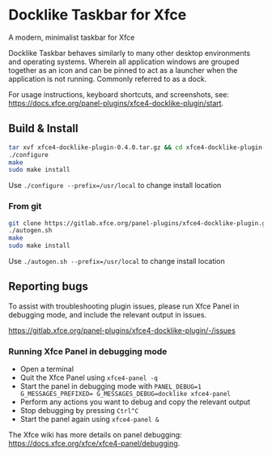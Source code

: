 # Docklike Taskbar for Xfce

A modern, minimalist taskbar for Xfce

Docklike Taskbar behaves similarly to many other desktop environments and operating systems. Wherein all application windows are grouped together as an icon and can be pinned to act as a launcher when the application is not running. Commonly referred to as a dock.

For usage instructions, keyboard shortcuts, and screenshots, see:
<https://docs.xfce.org/panel-plugins/xfce4-docklike-plugin/start>.

## Build & Install

```bash
tar xvf xfce4-docklike-plugin-0.4.0.tar.gz && cd xfce4-docklike-plugin-0.4.0
./configure
make
sudo make install
```

Use `./configure --prefix=/usr/local` to change install location

### From git

```bash
git clone https://gitlab.xfce.org/panel-plugins/xfce4-docklike-plugin.git && cd xfce4-docklike-plugin
./autogen.sh
make
sudo make install
```

Use `./autogen.sh --prefix=/usr/local` to change install location

## Reporting bugs

To assist with troubleshooting plugin issues, please run Xfce Panel in debugging mode, and include the relevant output in issues.

<https://gitlab.xfce.org/panel-plugins/xfce4-docklike-plugin/-/issues>

### Running Xfce Panel in debugging mode

- Open a terminal
- Quit the Xfce Panel using `xfce4-panel -q`
- Start the panel in debugging mode with `PANEL_DEBUG=1 G_MESSAGES_PREFIXED= G_MESSAGES_DEBUG=docklike xfce4-panel`
- Perform any actions you want to debug and copy the relevant output
- Stop debugging by pressing `Ctrl^C`
- Start the panel again using `xfce4-panel &`

The Xfce wiki has more details on panel debugging:
<https://docs.xfce.org/xfce/xfce4-panel/debugging>.
